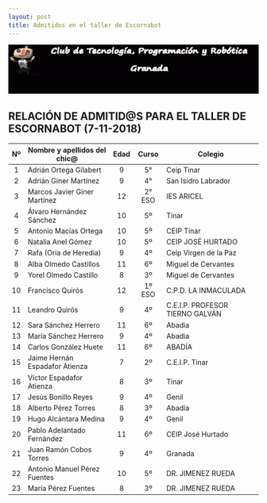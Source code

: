 ```yaml
---
layout: post
title: Admitidos en el taller de Escornabot
---
```


![](/images/barra.gif)

## RELACIÓN DE ADMITID@S PARA EL TALLER DE ESCORNABOT (7-11-2018)

Nº | Nombre y apellidos del chic@ | Edad | Curso | Colegio |
:--: | -- | :--: | :--: | -- |
1 | Adrián Ortega Gilabert | 9 | 5° | Ceip Tinar |
2 | Adrián Giner Martínez | 9 | 4° | San Isidro Labrador |
3 | Marcos Javier Giner Martínez | 12 | 2° ESO | IES ARICEL |
4 | Álvaro Hernández Sánchez | 10 | 5º | Tinar |
5 | Antonio Macías Ortega | 10 | 5º | CEIP Tínar |
6 | Natalia Anel Gómez | 10 | 5º | CEIP JOSÉ HURTADO |
7 | Rafa (Oria de Heredia) | 9 | 4º | Ceip Virgen de la Paz |
8 | Alba Olmedo Castillos | 11 | 6º |Miguel de Cervantes |
9 | Yorel Olmedo Castillo | 8 | 3º | Miguel de Cervantes |
10 | Francisco Quirós | 12 | 1º ESO | C.P.D. LA INMACULADA |
11 | Leandro Quirós | 9 | 4º | C.E.I.P. PROFESOR TIERNO GALVÁN |
12 | Sara Sánchez Herrero | 11 | 6º | Abadia |
13 | María Sánchez Herrero | 9 | 4º | Abadia |
14 | Carlos González Huete | 11 | 6º | ABADÍA |
15 | Jaime Hernán Espadafor Atienza | 7 | 2º | C.E.I.P. Tinar |
16 | Víctor Espadafor Atienza | 8 | 3º | Tinar |
17 | Jesús Bonillo Reyes | 9 | 4º | Genil |
18 | Alberto Pérez Torres | 8 | 3º | Abadía |
19 | Hugo Alcántara Medina | 9 | 4º | Genil |
20 | Pablo Adelantado Fernández | 11 | 6º | CEIP José Hurtado |
21 | Juan Ramón Cobos Torres | 9 | 4º | Granada |
22 | Antonio Manuel Pérez Fuentes | 10 | 5º | DR. JIMENEZ RUEDA |
23 | María Pérez Fuentes | 8 | 3º | DR.  JIMENEZ RUEDA |
